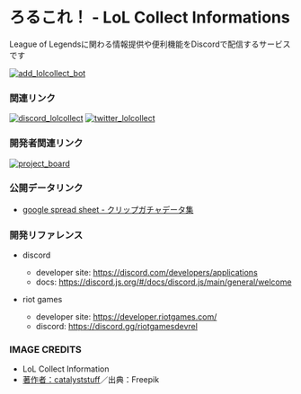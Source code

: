 # ろるこれ！ - LoL Collect Informations
League of Legendsに関わる情報提供や便利機能をDiscordで配信するサービスです

[![add_lolcollect_bot](https://user-images.githubusercontent.com/68623073/232087163-80fa126d-3a6b-44de-96f8-29fe835dc0a3.png)](https://discord.com/api/oauth2/authorize?client_id=1095672312193372243&permissions=448824363072&scope=bot)

### 関連リンク
[![discord_lolcollect](https://user-images.githubusercontent.com/68623073/232219065-c73ab5d2-e4e2-49f4-a0a4-d7806fa4d507.png)](https://discord.gg/49VRuEhkza) [![twitter_lolcollect](https://user-images.githubusercontent.com/68623073/232219061-bd202842-1700-4bd0-9173-2a75548e96a3.png)](https://twitter.com/LoLcollectInfo)

### 開発者関連リンク
[![project_board](https://user-images.githubusercontent.com/68623073/232227991-00f14a08-7d97-415b-a5f8-b11b4b231cff.png)](https://github.com/orgs/LoL-Collect-Information/projects/4)

### 公開データリンク
- [google spread sheet - クリップガチャデータ集](https://docs.google.com/spreadsheets/d/1PkRnyGiy6jyYZAXbaaRvbo7fyo7sgJqDo1D8kY9mOYs/edit?usp=sharing)

### 開発リファレンス 
- discord
  - developer site: https://discord.com/developers/applications
  - docs: https://discord.js.org/#/docs/discord.js/main/general/welcome  

- riot games
  - developer site: https://developer.riotgames.com/
  - discord: https://discord.gg/riotgamesdevrel

### IMAGE CREDITS
- LoL Collect Information
- <a href="https://jp.freepik.com/free-vector/cute-robot-holding-clipboard-cartoon-vector-icon-illustration-science-technology-icon-isolated_28158023.htm">著作者：catalyststuff</a>／出典：Freepik
